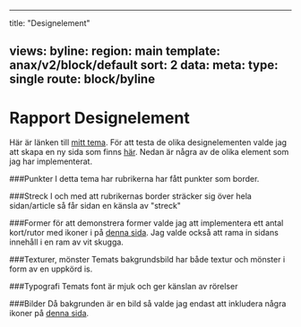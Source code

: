 
---
title: "Designelement"

views:
    byline:
        region: main
        template: anax/v2/block/default
        sort: 2
        data:
            meta: 
                type: single
                route: block/byline
---
Rapport Designelement
=========================

Här är länken till [mitt tema](?style=kmom06-designelement). För att testa de olika designelementen valde jag att skapa en ny sida som finns [här](sida-designelement). Nedan är några av de olika element som jag har implementerat.

###Punkter
I detta tema har rubrikerna har fått punkter som border.

###Streck
I och med att rubrikernas border sträcker sig över hela sidan/article så får sidan en känsla av "streck"

###Former
för att demonstrera former valde jag att implementera ett antal kort/rutor med ikoner i på [denna sida](sida-designelement). Jag valde också att rama in sidans innehåll i en ram av vit skugga.

###Texturer, mönster
Temats bakgrundsbild har både textur och mönster i form av en uppkörd is.

###Typografi
Temats font är mjuk och ger känslan av rörelser

###Bilder
Då bakgrunden är en bild så valde jag endast att inkludera några ikoner på [denna sida](sida-designelement).